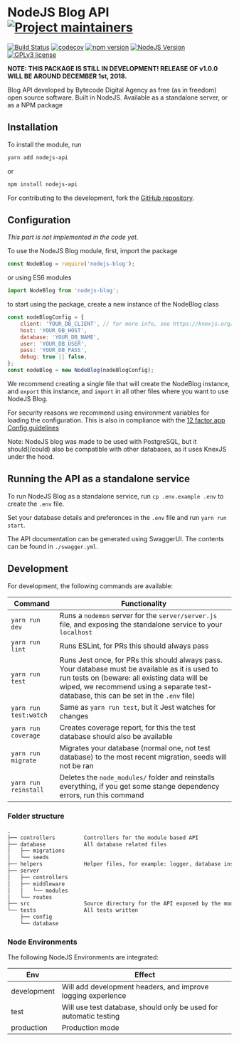 # NodeJS Blog API [![Project maintainers](https://img.shields.io/badge/Project%20maintained%20by-Bytecode%20Digital%20Agency-brightgreen.svg)](https://bytecode.nl)

[![Build Status](https://travis-ci.org/lucianonooijen/NodeJS-Blog.svg?branch=master)](https://travis-ci.org/lucianonooijen/NodeJS-Blog)
[![codecov](https://codecov.io/gh/lucianonooijen/NodeJS-Blog/branch/master/graph/badge.svg)](https://codecov.io/gh/lucianonooijen/NodeJS-Blog)
[![npm version](https://badge.fury.io/js/nodejs-blog.svg)](https://badge.fury.io/js/nodejs-blog)
[![NodeJS Version](https://img.shields.io/badge/Node%20Version-%3E%3D%20v8.0.0-green.svg)](https://img.shields.io/badge/Node%20Version-%3E%3D%20v8.0.0-green.svg)
[![GPLv3 license](https://img.shields.io/badge/License-GPLv3-blue.svg)](http://perso.crans.org/besson/LICENSE.html)

**NOTE: THIS PACKAGE IS STILL IN DEVELOPMENT! RELEASE OF v1.0.0 WILL BE AROUND DECEMBER 1st, 2018.**


Blog API developed by Bytecode Digital Agency as free (as in freedom) open source software. Built in NodeJS. Available as a standalone server, or as a NPM package

## Installation

To install the module, run

```sh
yarn add nodejs-api
```

or

```sh
npm install nodejs-api
```

For contributing to the development, fork the [GitHub repository](https://github.com/lucianonooijen/NodeJS-Blog).

## Configuration

*This part is not implemented in the code yet.*

To use the NodeJS Blog module, first, import the package

```js
const NodeBlog = require('nodejs-blog');
```

or using ES6 modules

```js
import NodeBlog from 'nodejs-blog';
```

to start using the package, create a new instance of the NodeBlog class

```js
const nodeBlogConfig = {
    client: 'YOUR_DB_CLIENT', // for more info, see https://knexjs.org/
    host: 'YOUR_DB_HOST',
    database: 'YOUR_DB_NAME',
    user: 'YOUR_DB_USER',
    pass: 'YOUR_DB_PASS',
    debug: true || false,
};
const nodeBlog = new NodeBlog(nodeBlogConfig);
```

We recommend creating a single file that will create the NodeBlog instance, and `export` this instance, and `import` in all other files where you want to use NodeJS Blog.

For security reasons we recommend using environment variables for loading the configuration. This is also in compliance with the [12 factor app Config guidelines](https://12factor.net/config)

Note: NodeJS blog was made to be used with PostgreSQL, but it should(/could) also be compatible with other databases, as it uses KnexJS under the hood.

## Running the API as a standalone service

To run NodeJS Blog as a standalone service, run `cp .env.example .env` to create the `.env` file.

Set your database details and preferences in the `.env` file and run `yarn run start`.

The API documentation can be generated using SwaggerUI. The contents can be found in `./swagger.yml`.

## Development

For development, the following commands are available:

| Command | Functionality |
| - | - |
| `yarn run dev` | Runs a `nodemon` server for the `server/server.js` file, and exposing the standalone service to your `localhost` |
| `yarn run lint` | Runs ESLint, for PRs this should always pass |
| `yarn run test` | Runs Jest once, for PRs this should always pass. Your database must be available as it is used to run tests on (beware: all existing data will be wiped, we recommend using a separate test-database, this can be set in the `.env` file) |
| `yarn run test:watch` | Same as `yarn run test`, but it Jest watches for changes |
| `yarn run coverage` | Creates coverage report, for this the test database should also be available |
| `yarn run migrate` | Migrates your database (normal one, not test database) to the most recent migration, seeds will not be ran |
| `yarn run reinstall` | Deletes the `node_modules/` folder and reinstalls everything, if you get some stange dependency errors, run this command |

### Folder structure

```md
.
├── controllers         Controllers for the module based API
├── database            All database related files
│   ├── migrations
│   └── seeds
├── helpers             Helper files, for example: logger, database instance
├── server
│   ├── controllers
│   ├── middleware
│   │   └── modules
│   └── routes
├── src                 Source directory for the API exposed by the module
└── tests               All tests written
    ├── config
    └── database
```

### Node Environments

The following NodeJS Environments are integrated:

| Env | Effect |
| --- | ------ |
| development | Will add development headers, and improve logging experience |
| test | Will use test database, should only be used for automatic testing |
| production | Production mode |
